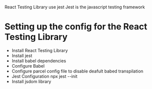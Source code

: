 React Testing Library use jest
Jest is the javascript testing framework
# Setting up the config for the React Testing Library
- Install React Testing Library
- Install jest
- Install babel dependencies
- Configure Babel
- Configure parcel config file to disable deafult babed transpilation
- Jest Configuration npx jest --init
- Install jsdom library